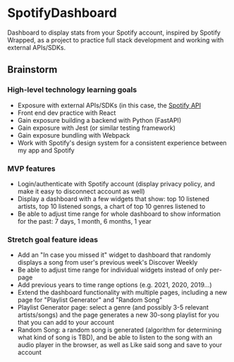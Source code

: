 # SpotifyDashboard
Dashboard to display stats from your Spotify account, inspired by Spotify Wrapped, as a project to practice full stack development and working with external APIs/SDKs.

## Brainstorm
### High-level technology learning goals
- Exposure with external APIs/SDKs (in this case, the [Spotify API](https://developer.spotify.com/)
- Front end dev practice with React
- Gain exposure building a backend with Python (FastAPI)
- Gain exposure with Jest (or similar testing framework)
- Gain exposure bundling with Webpack
- Work with Spotify's design system for a consistent experience between my app and Spotify

### MVP features
- Login/authenticate with Spotify account (display privacy policy, and make it easy to disconnect account as well)
- Display a dashboard with a few widgets that show: top 10 listened artists, top 10 listened songs, a chart of top 10 genres listened to
- Be able to adjust time range for whole dashboard to show information for the past: 7 days, 1 month, 6 months, 1 year

### Stretch goal feature ideas
- Add an "In case you missed it" widget to dashboard that randomly displays a song from user's previous week's Discover Weekly
- Be able to adjust time range for individual widgets instead of only per-page
- Add previous years to time range options (e.g. 2021, 2020, 2019...)
- Extend the dashboard functionality with multiple pages, including a new page for "Playlist Generator" and "Random Song"
- Playlist Generator page: select a genre (and possibly 3-5 relevant artists/songs) and the page generates a new 30-song playlist for you that you can add to your account
- Random Song: a random song is generated (algorithm for determining what kind of song is TBD), and be able to listen to the song with an audio player in the browser, as well as Like said song and save to your account

